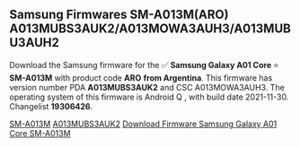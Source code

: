 <h2>Samsung Firmwares SM-A013M(ARO) A013MUBS3AUK2/A013MOWA3AUH3/A013MUBU3AUH2</h2>
Download the Samsung firmware for the ✅ <strong>Samsung Galaxy A01 Core </strong> ⭐ <strong>SM-A013M</strong> with product code <strong>ARO</strong> <strong> from Argentina</strong>. This firmware has version number PDA <strong>A013MUBS3AUK2</strong> and CSC A013MOWA3AUH3. The operating system of this firmware is Android Q , with build date 2021-11-30. Changelist <strong>19306426</strong>.


[SM-A013M](https://samfirm.shop/samsung/model/SM-A013M)
[A013MUBS3AUK2](https://samfirm.shop/samsung/pda/A013MUBS3AUK2)
[Download Firmware Samsung Galaxy A01 Core SM-A013M](https://samfirm.shop/samsung/firmware/478986)
